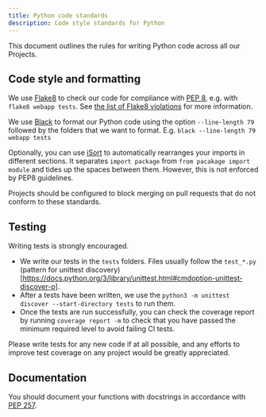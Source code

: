 ```yaml
---
title: Python code standards
description: Code style standards for Python
---
```


This document outlines the rules for writing Python code across all our Projects.

## Code style and formatting

We use [Flake8](https://flake8.pycqa.org/en/latest/) to check our code for compliance with [PEP 8](https://pep8.org/), e.g. with `flake8 webapp tests`. See [the list of Flake8 violations](https://flake8.pycqa.org/en/latest/user/error-codes.html) for more information.

We use [Black](https://black.readthedocs.io/en/stable/) to format our Python code using the option `--line-length 79` followed by the folders that we want to format. E.g. `black --line-length 79 webapp tests`

Optionally, you can use [iSort](https://readthedocs.org/projects/isort/) to automatically rearranges your imports in different sections. It separates `import package` from `from pacakage import module` and tides up the spaces between them. However, this is not enforced by PEP8 guidelines.

Projects should be configured to block merging on pull requests that do not conform to these standards.

## Testing

Writing tests is strongly encouraged.

- We write our tests in the `tests` folders. Files usually follow the `test_*.py` (pattern for unittest discovery)[https://docs.python.org/3/library/unittest.html#cmdoption-unittest-discover-p].
- After a tests have been written, we use the `python3 -m unittest discover --start-directory tests` to run them.
- Once the tests are run successfully, you can check the coverage report by running `coverage report -m` to check that you have passed the minimum required level to avoid failing CI tests.

Please write tests for any new code if at all possible, and any efforts to improve test coverage on any project would be greatly appreciated.

## Documentation

You should document your functions with docstrings in accordance with [PEP 257](https://www.python.org/dev/peps/pep-0257/).
